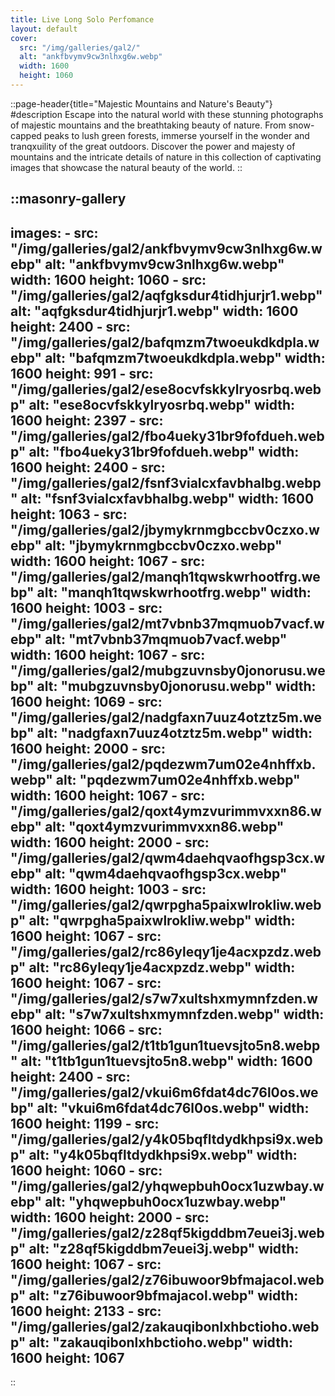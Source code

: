 ```yaml
---
title: Live Long Solo Perfomance
layout: default
cover:
  src: "/img/galleries/gal2/"
  alt: "ankfbvymv9cw3nlhxg6w.webp"
  width: 1600
  height: 1060
---
```


::page-header{title="Majestic Mountains and Nature's Beauty"}
#description
Escape into the natural world with these stunning photographs of majestic mountains and the breathtaking beauty of nature. From snow-capped peaks to lush green forests, immerse yourself in the wonder and tranqxuility of the great outdoors. Discover the power and majesty of mountains and the intricate details of nature in this collection of captivating images that showcase the natural beauty of the world.
::

::masonry-gallery
---
  images:
    - src: "/img/galleries/gal2/ankfbvymv9cw3nlhxg6w.webp"
      alt: "ankfbvymv9cw3nlhxg6w.webp"
      width: 1600
      height: 1060
    - src: "/img/galleries/gal2/aqfgksdur4tidhjurjr1.webp"
      alt: "aqfgksdur4tidhjurjr1.webp"
      width: 1600
      height: 2400
    - src: "/img/galleries/gal2/bafqmzm7twoeukdkdpla.webp"
      alt: "bafqmzm7twoeukdkdpla.webp"
      width: 1600
      height: 991
    - src: "/img/galleries/gal2/ese8ocvfskkylryosrbq.webp"
      alt: "ese8ocvfskkylryosrbq.webp"
      width: 1600
      height: 2397
    - src: "/img/galleries/gal2/fbo4ueky31br9fofdueh.webp"
      alt: "fbo4ueky31br9fofdueh.webp"
      width: 1600
      height: 2400
    - src: "/img/galleries/gal2/fsnf3vialcxfavbhalbg.webp"
      alt: "fsnf3vialcxfavbhalbg.webp"
      width: 1600
      height: 1063
    - src: "/img/galleries/gal2/jbymykrnmgbccbv0czxo.webp"
      alt: "jbymykrnmgbccbv0czxo.webp"
      width: 1600
      height: 1067
    - src: "/img/galleries/gal2/manqh1tqwskwrhootfrg.webp"
      alt: "manqh1tqwskwrhootfrg.webp"
      width: 1600
      height: 1003
    - src: "/img/galleries/gal2/mt7vbnb37mqmuob7vacf.webp"
      alt: "mt7vbnb37mqmuob7vacf.webp"
      width: 1600
      height: 1067
    - src: "/img/galleries/gal2/mubgzuvnsby0jonorusu.webp"
      alt: "mubgzuvnsby0jonorusu.webp"
      width: 1600
      height: 1069
    - src: "/img/galleries/gal2/nadgfaxn7uuz4otztz5m.webp"
      alt: "nadgfaxn7uuz4otztz5m.webp"
      width: 1600
      height: 2000
    - src: "/img/galleries/gal2/pqdezwm7um02e4nhffxb.webp"
      alt: "pqdezwm7um02e4nhffxb.webp"
      width: 1600
      height: 1067
    - src: "/img/galleries/gal2/qoxt4ymzvurimmvxxn86.webp"
      alt: "qoxt4ymzvurimmvxxn86.webp"
      width: 1600
      height: 2000
    - src: "/img/galleries/gal2/qwm4daehqvaofhgsp3cx.webp"
      alt: "qwm4daehqvaofhgsp3cx.webp"
      width: 1600
      height: 1003
    - src: "/img/galleries/gal2/qwrpgha5paixwlrokliw.webp"
      alt: "qwrpgha5paixwlrokliw.webp"
      width: 1600
      height: 1067
    - src: "/img/galleries/gal2/rc86yleqy1je4acxpzdz.webp"
      alt: "rc86yleqy1je4acxpzdz.webp"
      width: 1600
      height: 1067
    - src: "/img/galleries/gal2/s7w7xultshxmymnfzden.webp"
      alt: "s7w7xultshxmymnfzden.webp"
      width: 1600
      height: 1066
    - src: "/img/galleries/gal2/t1tb1gun1tuevsjto5n8.webp"
      alt: "t1tb1gun1tuevsjto5n8.webp"
      width: 1600
      height: 2400
    - src: "/img/galleries/gal2/vkui6m6fdat4dc76l0os.webp"
      alt: "vkui6m6fdat4dc76l0os.webp"
      width: 1600
      height: 1199
    - src: "/img/galleries/gal2/y4k05bqfltdydkhpsi9x.webp"
      alt: "y4k05bqfltdydkhpsi9x.webp"
      width: 1600
      height: 1060
    - src: "/img/galleries/gal2/yhqwepbuh0ocx1uzwbay.webp"
      alt: "yhqwepbuh0ocx1uzwbay.webp"
      width: 1600
      height: 2000
    - src: "/img/galleries/gal2/z28qf5kigddbm7euei3j.webp"
      alt: "z28qf5kigddbm7euei3j.webp"
      width: 1600
      height: 1067
    - src: "/img/galleries/gal2/z76ibuwoor9bfmajacol.webp"
      alt: "z76ibuwoor9bfmajacol.webp"
      width: 1600
      height: 2133
    - src: "/img/galleries/gal2/zakauqibonlxhbctioho.webp"
      alt: "zakauqibonlxhbctioho.webp"
      width: 1600
      height: 1067
---
::
